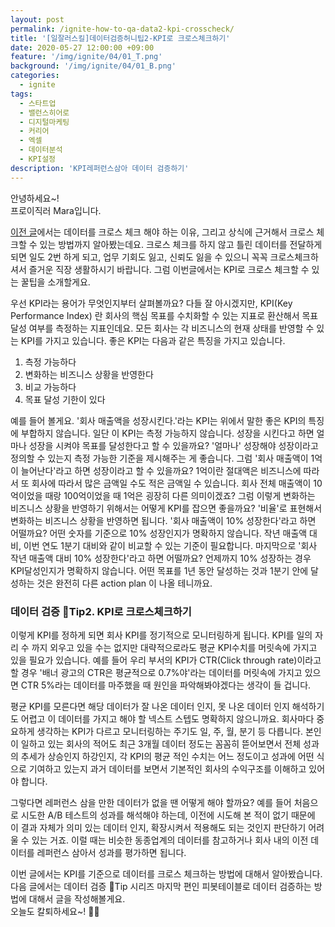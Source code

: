 ```yaml
---
layout: post
permalink: /ignite-how-to-qa-data2-kpi-crosscheck/
title: '[일잘러스킬]데이터검증허니팁2-KPI로 크로스체크하기'
date: 2020-05-27 12:00:00 +09:00
feature: '/img/ignite/04/01_T.png'
background: '/img/ignite/04/01_B.png'
categories:
  - ignite
tags:
  - 스타트업
  - 밸런스히어로
  - 디지털마케팅
  - 커리어
  - 엑셀
  - 데이터분석
  - KPI설정
description: 'KPI레퍼런스삼아 데이터 검증하기'
---
```


안녕하세요~!<br>
프로이직러 Mara입니다.

[이전 글](https://mara.kim/ignite-how-to-qa-data1/)에서는 데이터를 크로스 체크 해야 하는 이유, 그리고 상식에 근거해서 크로스 체크할 수 있는 방법까지 알아봤는데요. 크로스 체크를 하지 않고 틀린 데이터를 전달하게 되면 일도 2번 하게 되고,  업무 기회도 잃고, 신뢰도 잃을 수 있으니 꼭꼭 크로스체크하셔서 즐거운 직장 생활하시기 바랍니다. 그럼 이번글에서는 KPI로 크로스 체크할 수 있는 꿀팁을 소개할게요. 

우선 KPI라는 용어가 무엇인지부터 살펴볼까요? 다들 잘 아시겠지만, KPI(Key Performance Index) 란 회사의 핵심 목표를 수치화할 수 있는 지표로 환산해서 목표 달성 여부를 측정하는 지표인데요. 모든 회사는 각 비즈니스의 현재 상태를 반영할 수 있는 KPI를 가지고 있습니다. 좋은 KPI는 다음과 같은 특징을 가지고 있습니다. 

1. 측정 가능하다
2. 변화하는 비즈니스 상황을 반영한다
3. 비교 가능하다
4. 목표 달성 기한이 있다

예를 들어 볼게요. '회사 매출액을 성장시킨다.'라는 KPI는 위에서 말한 좋은 KPI의 특징에 부합하지 않습니다. 일단 이 KPI는 측정 가능하지 않습니다. 성장을 시킨다고 하면 얼마나 성장을 시켜야 목표를 달성한다고 할 수 있을까요? '얼마나' 성장해야 성장이라고 정의할 수 있는지 측정 가능한 기준을 제시해주는 게 좋습니다. 그럼 '회사 매출액이 1억이 늘어난다'라고 하면 성장이라고 할 수 있을까요? 1억이란 절대액은 비즈니스에 따라서 또 회사에 따라서 많은 금액일 수도 적은 금액일 수 있습니다. 회사 전체 매출액이 10억이었을 때랑 100억이었을 때 1억은 굉장히 다른 의미이겠죠? 그럼 이렇게 변화하는 비즈니스 상황을 반영하기 위해서는 어떻게 KPI를 잡으면 좋을까요? '비율'로 표현해서 변화하는 비즈니스 상황을 반영하면 됩니다. '회사 매출액이 10% 성장한다'라고 하면 어떨까요? 어떤 숫자를 기준으로 10% 성장인지가 명확하지 않습니다. 작년 매출액 대비, 이번 연도 1분기 대비와 같이 비교할 수 있는 기준이 필요합니다. 마지막으로 '회사 작년 매출액 대비 10% 성장한다'라고 하면 어떨까요? 언제까지 10% 성장하는 경우 KPI달성인지가 명확하지 않습니다. 어떤 목표를 1년 동안 달성하는 것과 1분기 안에 달성하는 것은 완전히 다른 action plan 이 나올 테니까요. 

### 데이터 검증 🍯Tip2. KPI로 크로스체크하기

이렇게 KPI를 정하게 되면 회사 KPI를 정기적으로 모니터링하게 됩니다. KPI를 일의 자리 수 까지 외우고 있을 수는 없지만 대략적으로라도 평균 KPI수치를 머릿속에 가지고 있을 필요가 있습니다. 예를 들어 우리 부서의 KPI가 CTR(Click through rate)이라고 할 경우 '배너 광고의 CTR은 평균적으로 0.7%야'라는 데이터를 머릿속에 가지고 있으면 CTR 5%라는 데이터를 마주했을 때 원인을 파악해봐야겠다는 생각이 들 겁니다.

평균 KPI를 모른다면 해당 데이터가 잘 나온 데이터 인지, 못 나온 데이터 인지 해석하기도 어렵고 이 데이터를 가지고 해야 할 넥스트 스텝도 명확하지 않으니까요. 회사마다 중요하게 생각하는 KPI가 다르고 모니터링하는 주기도 일, 주, 월, 분기 등 다릅니다. 본인이 일하고 있는 회사의 적어도 최근 3개월 데이터 정도는 꼼꼼히 뜯어보면서 전체 성과의 추세가 상승인지 하강인지, 각 KPI의 평균 적인 수치는 어느 정도이고 성과에 어떤 식으로 기여하고 있는지 과거 데이터를 보면서 기본적인 회사의 수익구조를 이해하고 있어야 합니다.

그렇다면 레퍼런스 삼을 만한 데이터가 없을 땐 어떻게 해야 할까요? 예를 들어 처음으로 시도한 A/B 테스트의 성과를 해석해야 하는데, 이전에 시도해 본 적이 없기 때문에 이 결과 자체가 의미 있는 데이터 인지, 확장시켜서 적용해도 되는 것인지 판단하기 어려울 수 있는 거죠. 이럴 때는 비슷한 동종업계의 데이터를 참고하거나 회사 내의 이전 데이터를 레퍼런스 삼아서 성과를 평가하면 됩니다. 

이번 글에서는 KPI를 기준으로 데이터를 크로스 체크하는 방법에 대해서 알아봤습니다. 다음 글에서는 데이터 검증 🍯Tip 시리즈 마지막 편인 피봇테이블로 데이터 검증하는 방법에 대해서 글을 작성해볼게요. <br>
오늘도 칼퇴하세요~! 🙋‍♀️  